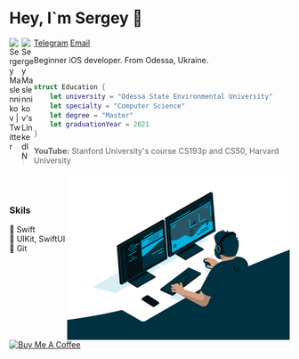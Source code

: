 # Hey, I`m Sergey 👋

<a href="https://twitter.com/ser_maslennikov/">
  <img align="left" alt="Sergey Maslennikov | Twitter" width="22px" src="https://raw.githubusercontent.com/peterthehan/peterthehan/master/assets/twitter.svg" />
</a>
<a href="https://linkedin.com/in/obrienser/">
  <img align="left" alt="Sergey Maslennikov's LinkedIN" width="22px" src="https://raw.githubusercontent.com/peterthehan/peterthehan/master/assets/linkedin.svg" />
</a>

[Telegram](https://t.me/obrienser)
[Email](mailto:obrienser@gmail.com)

Beginner iOS developer. From Odessa, Ukraine.
<br><br>

```swift
struct Education {
    let university = "Odessa State Environmental University"
    let specialty = "Computer Science"
    let degree = "Master"
    let graduationYear = 2021
}
```
> **YouTube:** Stanford University's course CS193p and CS50, Harvard University

<img align="right" src="/image03.gif" width="400" />

<br><br>

### Skils
:space_invader: Swift<br>
:space_invader: UIKit, SwiftUI<br>
:space_invader: Git<br>

<br>
<a href="https://www.buymeacoffee.com/obrienser">
  <img src="https://cdn.buymeacoffee.com/buttons/v2/default-yellow.png" alt="Buy Me A Coffee" width="140">
</a>
<br><br>
